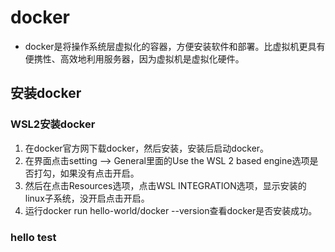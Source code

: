 # docker
 * docker是将操作系统层虚拟化的容器，方便安装软件和部署。比虚拟机更具有便携性、高效地利用服务器，因为虚拟机是虚拟化硬件。
## 安装docker
  ### WSL2安装docker
   1. 在docker官方网下载docker，然后安装，安装后启动docker。
   2. 在界面点击setting ——> General里面的Use the WSL 2 based engine选项是否打勾，如果没有点击开启。
   3. 然后在点击Resources选项，点击WSL INTEGRATION选项，显示安装的linux子系统，没开启点击开启。
   4. 运行docker run hello-world/docker --version查看docker是否安装成功。
  ### hello test